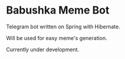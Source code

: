 # Babushka Meme Bot
Telegram bot written on Spring with Hibernate. 

Will be used for easy meme's generation. 

Currently under development.
